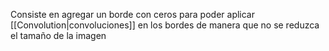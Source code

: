Consiste en agregar un borde con ceros para poder aplicar [[Convolution|convoluciones]] en los bordes de manera que no se reduzca el tamaño de la imagen